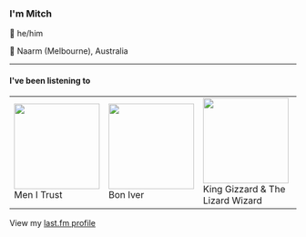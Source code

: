 <article><h3>I&#x27;m Mitch</h3><section><p>👨 he/him</p><p>📍 Naarm (Melbourne), Australia</p></section><hr/><section><h4>I&#x27;ve been listening to</h4><table><tbody><td><img src="https://lastfm.freetls.fastly.net/i/u/174s/cbc148557dffcf0f462bf1c84671c683.png" height="150px" alt="" role="presentation"/><br/>Men I Trust</td><td><img src="https://lastfm.freetls.fastly.net/i/u/174s/2df76df7ead648eb8d4f242429a685a0.png" height="150px" alt="" role="presentation"/><br/>Bon Iver</td><td><img src="https://lastfm.freetls.fastly.net/i/u/174s/3aaf6a930332452fc5f3f6508e7655b8.png" height="150px" alt="" role="presentation"/><br/>King Gizzard &amp; The Lizard Wizard</td><td><img src="https://lastfm.freetls.fastly.net/i/u/174s/c2312403b76a4d75b23b2b5134142d58.png" height="150px" alt="" role="presentation"/><br/>Bob Dylan</td><td><img src="https://lastfm.freetls.fastly.net/i/u/174s/c13ccef3c6a74a619eea4a9102427050.png" height="150px" alt="" role="presentation"/><br/>Hank Williams</td></tbody></table><span>View my <a href="https://www.last.fm/user/my-slab">last.fm profile</a></span></section></article>